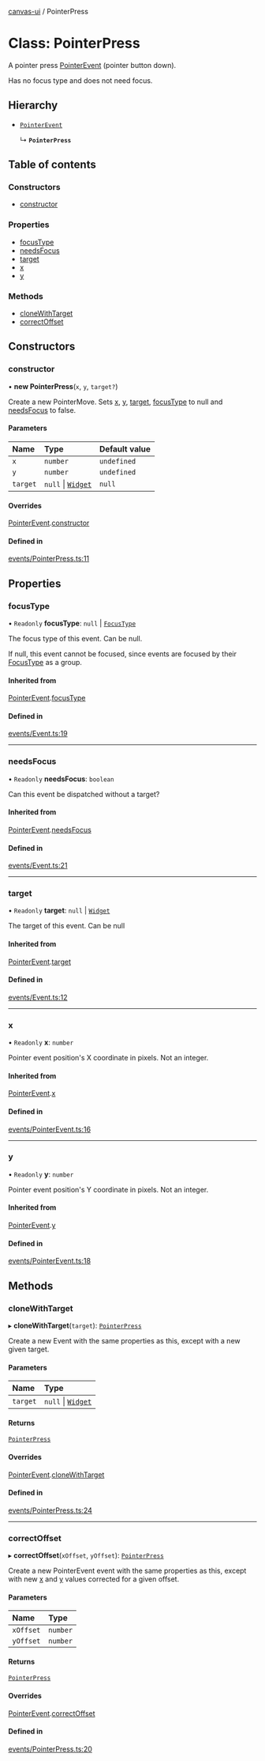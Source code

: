 [canvas-ui](../README.md) / PointerPress

# Class: PointerPress

A pointer press [PointerEvent](pointerevent.md) (pointer button down).

Has no focus type and does not need focus.

## Hierarchy

- [`PointerEvent`](pointerevent.md)

  ↳ **`PointerPress`**

## Table of contents

### Constructors

- [constructor](pointerpress.md#constructor)

### Properties

- [focusType](pointerpress.md#focustype)
- [needsFocus](pointerpress.md#needsfocus)
- [target](pointerpress.md#target)
- [x](pointerpress.md#x)
- [y](pointerpress.md#y)

### Methods

- [cloneWithTarget](pointerpress.md#clonewithtarget)
- [correctOffset](pointerpress.md#correctoffset)

## Constructors

### constructor

• **new PointerPress**(`x`, `y`, `target?`)

Create a new PointerMove. Sets [x](pointerpress.md#x), [y](pointerpress.md#y), [target](pointerpress.md#target),
[focusType](pointerpress.md#focustype) to null and [needsFocus](pointerpress.md#needsfocus) to false.

#### Parameters

| Name | Type | Default value |
| :------ | :------ | :------ |
| `x` | `number` | `undefined` |
| `y` | `number` | `undefined` |
| `target` | ``null`` \| [`Widget`](widget.md) | `null` |

#### Overrides

[PointerEvent](pointerevent.md).[constructor](pointerevent.md#constructor)

#### Defined in

[events/PointerPress.ts:11](https://github.com/playkostudios/canvas-ui/blob/4e43a87/src/events/PointerPress.ts#L11)

## Properties

### focusType

• `Readonly` **focusType**: ``null`` \| [`FocusType`](../enums/focustype.md)

The focus type of this event. Can be null.

If null, this event cannot be focused, since events are focused by their
[FocusType](../enums/focustype.md) as a group.

#### Inherited from

[PointerEvent](pointerevent.md).[focusType](pointerevent.md#focustype)

#### Defined in

[events/Event.ts:19](https://github.com/playkostudios/canvas-ui/blob/4e43a87/src/events/Event.ts#L19)

___

### needsFocus

• `Readonly` **needsFocus**: `boolean`

Can this event be dispatched without a target?

#### Inherited from

[PointerEvent](pointerevent.md).[needsFocus](pointerevent.md#needsfocus)

#### Defined in

[events/Event.ts:21](https://github.com/playkostudios/canvas-ui/blob/4e43a87/src/events/Event.ts#L21)

___

### target

• `Readonly` **target**: ``null`` \| [`Widget`](widget.md)

The target of this event. Can be null

#### Inherited from

[PointerEvent](pointerevent.md).[target](pointerevent.md#target)

#### Defined in

[events/Event.ts:12](https://github.com/playkostudios/canvas-ui/blob/4e43a87/src/events/Event.ts#L12)

___

### x

• `Readonly` **x**: `number`

Pointer event position's X coordinate in pixels. Not an integer.

#### Inherited from

[PointerEvent](pointerevent.md).[x](pointerevent.md#x)

#### Defined in

[events/PointerEvent.ts:16](https://github.com/playkostudios/canvas-ui/blob/4e43a87/src/events/PointerEvent.ts#L16)

___

### y

• `Readonly` **y**: `number`

Pointer event position's Y coordinate in pixels. Not an integer.

#### Inherited from

[PointerEvent](pointerevent.md).[y](pointerevent.md#y)

#### Defined in

[events/PointerEvent.ts:18](https://github.com/playkostudios/canvas-ui/blob/4e43a87/src/events/PointerEvent.ts#L18)

## Methods

### cloneWithTarget

▸ **cloneWithTarget**(`target`): [`PointerPress`](pointerpress.md)

Create a new Event with the same properties as this, except with a new
given target.

#### Parameters

| Name | Type |
| :------ | :------ |
| `target` | ``null`` \| [`Widget`](widget.md) |

#### Returns

[`PointerPress`](pointerpress.md)

#### Overrides

[PointerEvent](pointerevent.md).[cloneWithTarget](pointerevent.md#clonewithtarget)

#### Defined in

[events/PointerPress.ts:24](https://github.com/playkostudios/canvas-ui/blob/4e43a87/src/events/PointerPress.ts#L24)

___

### correctOffset

▸ **correctOffset**(`xOffset`, `yOffset`): [`PointerPress`](pointerpress.md)

Create a new PointerEvent event with the same properties as this, except
with new [x](pointerpress.md#x) and [y](pointerpress.md#y) values corrected for a given offset.

#### Parameters

| Name | Type |
| :------ | :------ |
| `xOffset` | `number` |
| `yOffset` | `number` |

#### Returns

[`PointerPress`](pointerpress.md)

#### Overrides

[PointerEvent](pointerevent.md).[correctOffset](pointerevent.md#correctoffset)

#### Defined in

[events/PointerPress.ts:20](https://github.com/playkostudios/canvas-ui/blob/4e43a87/src/events/PointerPress.ts#L20)
